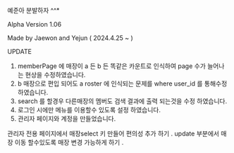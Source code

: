 예준아 분발하자 ^^*



Alpha Version 1.06

Made by Jaewon and Yejun ( 2024.4.25 ~ )



UPDATE
1. memberPage 에 매장이 a 든 b 든 똑같은 카운트로 인식하여 page 수가 늘어나는 현상을 수정하였습니다.
2. b 매장으로 편입 되어도 a roster 에 인식되는 문제를 where user_id 를 통해수정 하였습니다.
3. search 를 할경우 다른매장의 멤버도 검색 결과에 출력 되는것을 수정 하였습니다.
4. 로그인 시에만 메뉴를 이용할수 있도록 설정 하였습니다.
5. 관리자 페이지와 계정을 만들었습니다.

   
관리자 전용 페이지에서 매장select 키 만들어 편의성 추가 하기 .
update 부분에서 매장 이동 할수있도록 매장 변경 가능하게 하기 .
